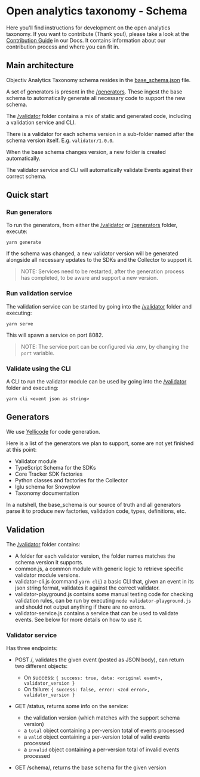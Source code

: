 # Open analytics taxonomy - Schema

Here you'll find instructions for development on the open analytics taxonomy. 
If you want to contribute (Thank you!), please take a look at the [Contribution Guide](https://www.objectiv.io/docs/home/the-project/contribute) in our Docs. 
It contains information about our contribution process and where you can fit in.

## Main architecture
Objectiv Analytics Taxonomy schema resides in the [base_schema.json](base_schema.json) file.

A set of generators is present in the [/generators](generators). These ingest the base schema to automatically generate all necessary code to support the new schema.

The [/validator](validator) folder contains a mix of static and generated code, including a validation service and CLI. 

There is a validator for each schema version in a sub-folder named after the schema version itself. E.g. `validator/1.0.0`. 

When the base schema changes version, a new folder is created automatically.

The validator service and CLI will automatically validate Events against their correct schema.


## Quick start

### Run generators
To run the generators, from either the [/validator](validator) or [/generators](generators) folder, execute:
```
yarn generate
```  

If the schema was changed, a new validator version will be generated alongside all necessary updates to the SDKs and the Collector to support it.

> NOTE: Services need to be restarted, after the generation process has completed, to be aware and support a new version.

### Run validation service
The validation service can be started by going into the [/validator](validator) folder and executing:
```
yarn serve
```

This will spawn a service on port 8082. 
> NOTE: The service port can be configured via .env, by changing the `port` variable. 

### Validate using the CLI
A CLI to run the validator module can be used by going into the [/validator](validator) folder and executing:
```
yarn cli <event json as string>
```

## Generators
We use [Yellicode](https://www.yellicode.com/introduction) for code generation.  

Here is a list of the generators we plan to support, some are not yet finished at this point:
- Validator module
- TypeScript Schema for the SDKs
- Core Tracker SDK factories
- Python classes and factories for the Collector
- Iglu schema for Snowplow
- Taxonomy documentation 

In a nutshell, the base_schema is our source of truth and all generators parse it to produce new factories, validation code, types, definitions, etc.

## Validation

The [/validator](validator) folder contains:

- A folder for each validator version, the folder names matches the schema version it supports.
- common.js, a common module with generic logic to retrieve specific validator module versions.
- validator-cli.js  (command `yarn cli`) a basic CLI that, given an event in its json string format, validates it against the correct validator.
- validator-playground.js contains some manual testing code for checking validation rules, can be run by executing `node validator-playground.js` and should not output anything if there are no errors.
- validator-service.js contains a service that can be used to validate events. See below for more details on how to use it.

### Validator service

Has three endpoints:

- POST /, validates the given event (posted as JSON body), can return two different objects:
  - On success: `{ success: true, data: <original event>, validator_version }`
  - On failure: `{ success: false, error: <zod error>, validator_version }`
  
- GET /status, returns some info on the service:
  - the validation version (which matches with the support schema version)
  - a `total` object containing a per-version total of events processed
  - a `valid` object containing a per-version total of valid events processed
  - a `invalid` object containing a per-version total of invalid events processed

- GET /schema/<version>, returns the base schema for the given version
